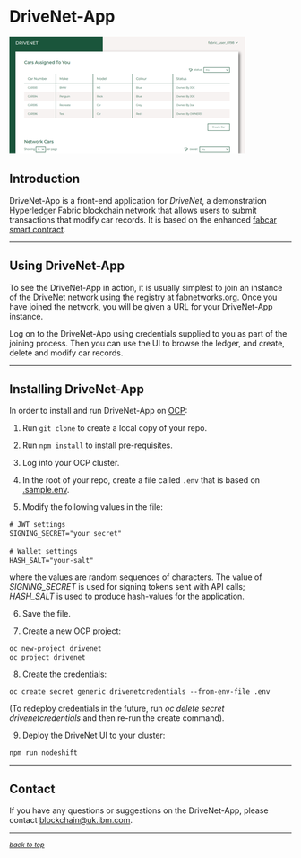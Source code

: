
# DriveNet-App
 
<a id="top"></a>


![DriveNet-App](images/drivenet-ui.png)

## Introduction

DriveNet-App is a front-end application for *DriveNet*, a demonstration Hyperledger Fabric blockchain network that allows users to submit transactions that modify car records. It is based on the enhanced [fabcar smart contract](https://github.com/FabNetworks/fabcar-advanced).

---

## Using DriveNet-App

To see the DriveNet-App in action, it is usually simplest to join an instance of the DriveNet network using the registry at fabnetworks.org. Once you have joined the network, you will be given a URL for your DriveNet-App instance.

Log on to the DriveNet-App using credentials supplied to you as part of the joining process. Then you can use the UI to browse the ledger, and create, delete and modify car records.


---

## Installing DriveNet-App

In order to install and run DriveNet-App on [OCP](https://www.openshift.com/products/container-platform):

1. Run `git clone` to create a local copy of your repo.

2. Run `npm install` to install pre-requisites.

3. Log into your OCP cluster.

4. In the root of your repo, create a file called `.env` that is based on [.sample.env](.sample.env).

5. Modify the following values in the file: 

```
# JWT settings
SIGNING_SECRET="your secret"

# Wallet settings
HASH_SALT="your-salt"
```

where the values are random sequences of characters. The value of *SIGNING_SECRET* is used for signing tokens sent with API calls; *HASH_SALT* is used to produce hash-values for the application.

6. Save the file.

7. Create a new OCP project:

```
oc new-project drivenet
oc project drivenet
```

8. Create the credentials:

```
oc create secret generic drivenetcredentials --from-env-file .env
```

(To redeploy credentials in the future, run *oc delete secret drivenetcredentials* and then re-run the create command).

9. Deploy the DriveNet UI to your cluster:

```
npm run nodeshift
```

---

## Contact

If you have any questions or suggestions on the DriveNet-App, please contact blockchain@uk.ibm.com.


---
<sup>[_back to top_](#top)</sup>
